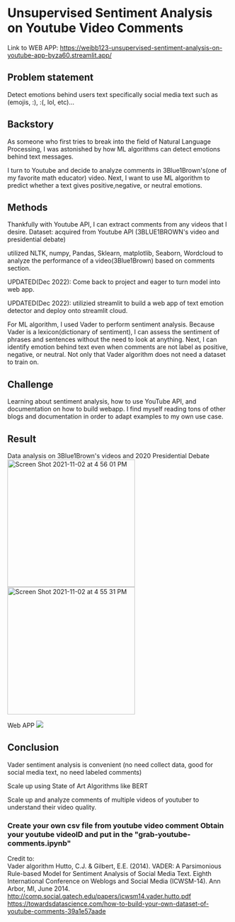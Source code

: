 # Unsupervised Sentiment Analysis on Youtube Video Comments

Link to WEB APP: https://weibb123-unsupervised-sentiment-analysis-on-youtube-app-byza60.streamlit.app/


<h2>Problem statement</h2>
Detect emotions behind users text specifically social media text such as (emojis, :), :(, lol, etc)...

<h2>Backstory</h2>
As someone who first tries to break into the field of Natural Language Processing, I was astonished by how ML algorithms can detect emotions behind text messages. 

I turn to Youtube and decide to analyze comments in 3Blue1Brown's(one of my favorite math educator) video. Next, I want to use ML algorithm to predict whether a text gives positive,negative, or neutral emotions.

<h2>Methods</h2>
Thankfully with Youtube API, I can extract comments from any videos that I desire.
Dataset: acquired from Youtube API (3BLUE1BROWN's video and presidential debate)

utilized NLTK, numpy, Pandas, Sklearn, matplotlib, Seaborn, Wordcloud to analyze the performance of a video(3Blue1Brown) based on comments section.

UPDATED(Dec 2022): Come back to project and eager to turn model into web app.

UPDATED(Dec 2022): utilizied streamlit to build a web app of text emotion detector and deploy onto streamlit cloud.

For ML algorithm, I used Vader to perform sentiment analysis. Because Vader is a lexicon(dictionary of sentiment), I can assess the sentiment of phrases and sentences without the need to look at anything. Next, I can identify emotion behind text even when comments are not label as positive, negative, or neutral. Not only that Vader algorithm does not need a dataset to train on.

<h2>Challenge</h2>
Learning about sentiment analysis, how to use YouTube API, and documentation on how to build webapp. I find myself reading tons of other blogs and documentation in order to adapt examples to my own use case.

<h2>Result</h2>
Data analysis on 3Blue1Brown's videos and 2020 Presidential Debate
<img width="288" alt="Screen Shot 2021-11-02 at 4 56 01 PM" src="https://user-images.githubusercontent.com/84426364/139952010-e16b8d0d-24c4-484f-9014-6a44e5918212.png">

<img width="288" alt="Screen Shot 2021-11-02 at 4 55 31 PM" src="https://user-images.githubusercontent.com/84426364/139952041-dbcbdf13-aaa3-43ac-a858-52c2eb648ffd.png">

Web APP
<img src="https://user-images.githubusercontent.com/84426364/208281878-2fb8320e-7811-44d9-9649-df5355eedc6b.png">


<h2>Conclusion</h2>
Vader sentiment analysis is convenient (no need collect data, good for social media text, no need labeled comments)

Scale up using State of Art Algorithms like BERT

Scale up and analyze comments of multiple videos of youtuber to understand their video quality.

<h3> Create your own csv file from youtube video comment 
Obtain your youtube videoID and put in the "grab-youtube-comments.ipynb" </h3>

Credit to:
<br> Vader algorithm
Hutto, C.J. & Gilbert, E.E. (2014). VADER: A Parsimonious Rule-based Model for Sentiment Analysis of Social Media Text. Eighth International Conference on Weblogs and Social Media (ICWSM-14). Ann Arbor, MI, June 2014.
http://comp.social.gatech.edu/papers/icwsm14.vader.hutto.pdf
<br>https://towardsdatascience.com/how-to-build-your-own-dataset-of-youtube-comments-39a1e57aade</br>
